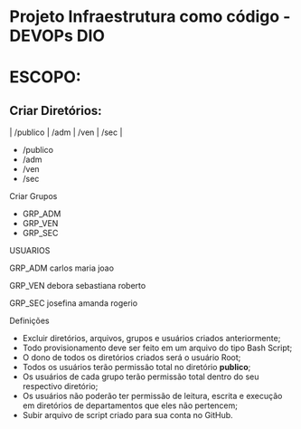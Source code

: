 # Projeto Infraestrutura como código - DEVOPs DIO

# ESCOPO:

## Criar Diretórios:

| /publico | /adm | /ven | /sec |

- /publico
- /adm
- /ven
- /sec

 Criar Grupos
- GRP_ADM
- GRP_VEN
- GRP_SEC

USUARIOS

GRP_ADM
carlos
maria
joao

GRP_VEN
debora
sebastiana
roberto

GRP_SEC
josefina
amanda
rogerio


Definições

* Excluir diretórios, arquivos, grupos e usuários criados anteriormente;
* Todo provisionamento deve ser feito em um arquivo do tipo Bash Script;
* O dono de todos os diretórios criados será o usuário Root;
* Todos os usuários terão permissão total no diretório <strong>publico</strong>;
* Os usuários de cada grupo terão permissão total dentro do seu respectivo diretório;
* Os usuários não poderão ter permissão de leitura, escrita e execução em diretórios de departamentos que eles não pertencem;
* Subir arquivo de script criado para sua conta no GitHub.

